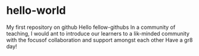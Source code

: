 # hello-world
My first repository on github
Hello fellow-githubs
In a community of teaching, I would ant to introduce our learners to a lik-minded community with the focusof collaboration and support amongst each other
Have a gr8 day!
